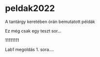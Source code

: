 # peldak2022
A tantárgy keretében órán bemutatott példák

Ez még csak egy teszt sor...

11111111

Lab1 megoldás 1. sora....